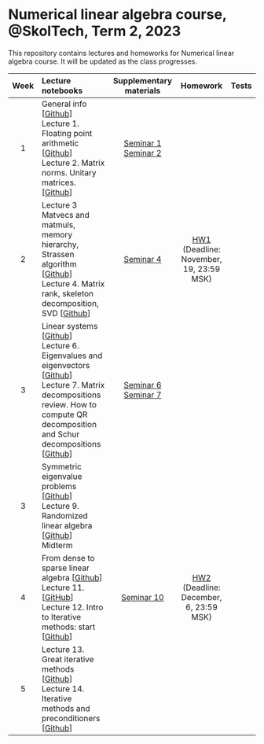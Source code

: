 # Numerical linear algebra course, @SkolTech, Term 2, 2023

This repository contains lectures and homeworks for Numerical linear algebra course. It will be updated as the class progresses.

| Week | Lecture notebooks | Supplementary materials | Homework | Tests |
|:------:|:----------|:----------:|:----------:|-------|
|1| General info [[Github](lectures/general_info.ipynb)] <br> Lecture 1. Floating point arithmetic [[Github](./lectures/lecture-1/lecture-1.ipynb)] <br> Lecture 2. Matrix norms. Unitary matrices. [[Github](./lectures/lecture-2/lecture-2.ipynb)]  <br> | [Seminar 1](./practice/Seminar1.ipynb) <br> [Seminar 2](./practice/Seminar2.ipynb) | |
|2| Lecture 3 Matvecs and matmuls, memory hierarchy, Strassen algorithm [[Github](lectures/lecture-3/lecture-3.ipynb)] <br> Lecture 4. Matrix rank, skeleton decomposition, SVD [[Github](./lectures/lecture-4/lecture-4.ipynb)]  <br> | [Seminar 4](./practice/Seminar4.ipynb)   | [HW1](./assignments/hw1/hw1.ipynb) <br> (Deadline: November, 19, 23:59 MSK)  |
|3| Linear systems [[Github](lectures/lecture-5/lecture-5.ipynb)] <br> Lecture 6. Eigenvalues and eigenvectors [[Github](lectures/lecture-6/lecture-6.ipynb)] <br> Lecture 7. Matrix decompositions review. How to compute QR decomposition and Schur decompositions [[Github](lectures/lecture-7/lecture-7.ipynb)] <br> | [Seminar 6](./practice/Seminar6.ipynb) <br> [Seminar 7](./practice/Seminar7.ipynb)  |   |
|3| Symmetric eigenvalue problems [[Github](lectures/lecture-8/lecture-8.ipynb)] <br> Lecture 9. Randomized linear algebra [[Github](lectures/lecture-9/lecture-9.ipynb)]  <br> Midterm <br> |   |   |
|4| From dense to sparse linear algebra [[Github](lectures/lecture-10/lecture-10.ipynb)] <br> Lecture 11. [[GitHub](lectures/lecture-11/lecture-11.ipynb)]   <br> Lecture 12. Intro to Iterative methods: start [[Github](lectures/lecture-12/lecture-12.ipynb)] | [Seminar 10](./practice/Seminar10.ipynb)   | [HW2](./assignments/hw2/hw2.ipynb) <br> (Deadline: December, 6, 23:59 MSK)  |
| 5 | Lecture 13. Great iterative methods [[Github](lectures/lecture-13/lecture-13.ipynb)] <br> Lecture 14. Iterative methods and preconditioners [[Github](lectures/lecture-14/lecture-14.ipynb)] | | | 
